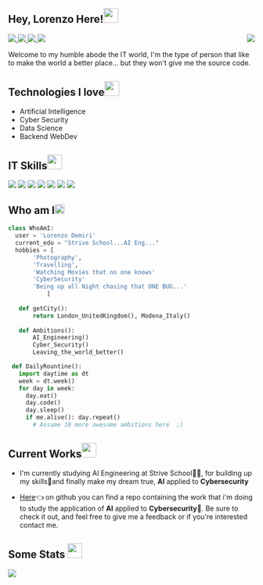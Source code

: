 ## Hey, Lorenzo Here!<img src="https://media.giphy.com/media/Q7LHmoFwVP6Yc1swZs/giphy.gif" width="30px">
<a href="https://open.spotify.com/user/1176146729">
  <img src="https://spotify-github-profile.vercel.app/api/view?uid=1176146729&cover_image=true&theme=novatorem" align='right'  widht="50%"/>
</a>
<p align='left'>
  <a href="mailto:lorenzo.demiri96@gmail.com?subjetc=Github Contact">
    <img src="https://img.shields.io/badge/Gmail-D14836?style=for-the-badge&logo=gmail&logoColor=white" />
  </a>
  <a href="https://www.facebook.com/lorenzo.demiri/">
    <img src="https://img.shields.io/badge/Facebook-1877F2?style=for-the-badge&logo=facebook&logoColor=white" />
  </a>
  <a href="https://twitter.com/LorenzoDemiri">
    <img src="https://img.shields.io/badge/Twitter-1DA1F2?style=for-the-badge&logo=twitter&logoColor=white" />        
  </a>
  <a href="https://www.instagram.com/lorenzo.demiri">
    <img src="https://img.shields.io/badge/Instagram-E4405F?style=for-the-badge&logo=instagram&logoColor=white" />        
  </a>
</p>
Welcome to my humble abode the IT world, I'm the type of person that like to make the world a better place... but they won't give me the source code.

## Technologies I love<img src="https://media.giphy.com/media/vvcvtGPa4hSiN4TgeY/giphy.gif" width="30px">
- Artificial Intelligence
- Cyber Security
- Data Science
- Backend WebDev

## IT Skills<img src="https://media.giphy.com/media/ksE9feSa2b4V2GYwY4/giphy.gif" width="30px">
<p align = 'left'>
<img src = 'https://img.shields.io/badge/C-00599C?style=for-the-badge&logo=c&logoColor=white' />
<img src = 'https://img.shields.io/badge/Java-ED8B00?style=for-the-badge&logo=java&logoColor=white' /> 
<img src = 'https://img.shields.io/badge/Python-14354C?style=for-the-badge&logo=python&logoColor=white'/> 
<img src = 'https://img.shields.io/badge/MySQL-00000F?style=for-the-badge&logo=mysql&logoColor=white'/> 
<img src = 'https://img.shields.io/badge/Jupyter%20-%23F37626.svg?&style=for-the-badge&logo=Jupyter&logoColor=white'/>
<img src = 'https://img.shields.io/badge/pandas%20-%23150458.svg?&style=for-the-badge&logo=pandas&logoColor=white'/>
<img src = 'https://img.shields.io/badge/numpy%20-%23013243.svg?&style=for-the-badge&logo=numpy&logoColor=white'/>  
</p>

## Who am I<img src="https://media.giphy.com/media/l378xVg7JY3tefx3W/giphy.gif" width="20px">
 ```python
 class WhoAmI:
   user = 'Lorenzo Demiri'
   current_edu = "Strive School...AI Eng..."
   hobbies = [
        'Photography',
        'Travelling',
        'Watching Movies that no one knows'
        'CyberSecurity'
        'Being up all Night chasing that ONE BUG...'
			]
	
	def getCity():
		return London_UnitedKingdom(), Modena_Italy()
	
	def Ambitions():
		AI_Engineering()
		Cyber_Security()
		Leaving_the_world_better()

  def DailyRountine():
    import daytime as dt
    week = dt.week()
    for day in week:
      day.eat()
      day.code()
      day.sleep()
      if me.alive(): day.repeat()
		# Assume 10 more awesome ambitions here  ;)
 ```
## Current Works<img src="https://media.giphy.com/media/WtZz78bteiFlbxoLvf/giphy.gif" width="30px">
- I'm currently studying AI Engineering at Strive School👨‍💻, for building up my skills🌱and finally make my dream true, **AI** applied to **Cybersecurity** 

- [Here](https://github.com/lorenzodemiri/AI-CyberSecurity)👈 on github you can find a repo containing the work that i'm doing to study the application of **AI** applied to **Cybersecurity**🤖. Be sure to check it out, and feel free to give me a feedback or if you're interested contact me.

## Some Stats <img src="https://media.giphy.com/media/W5eoZHPpUx9sapR0eu/giphy.gif" width="30px">
<img src="https://github-readme-stats.vercel.app/api?username=lorenzodemiri&theme=dracula&hide_border=true&bg_color=0d1117">
